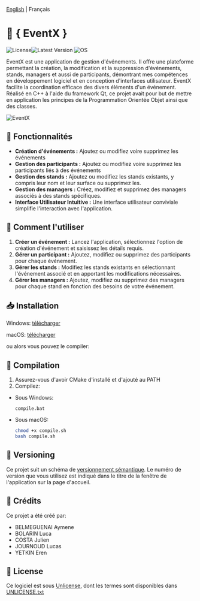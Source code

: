 [English](README.md) | Français

# 📅 **{ EventX }**
![License](https://img.shields.io/badge/License-UNLICENSE-red?link=UNLICENSE.txt)![Latest Version](https://img.shields.io/badge/Version-1.0.0-blue) ![OS](https://img.shields.io/badge/OS-Windows%2FmacOS%2FLinux-green)

EventX est une application de gestion d'événements. Il offre une plateforme permettant la création, la modification et la suppression d'événements, stands, managers et aussi de participants, démontrant mes compétences en développement logiciel et en conception d'interfaces utilisateur. EventX facilite la coordination efficace des divers éléments d'un événement. Réalisé en C++ à l'aide du framework Qt, ce projet avait pour but de mettre en application les principes de la Programmation Orientée Objet ainsi que des classes.

![EventX](https://i.imgur.com/gjX7Pxb.png)


## 🔧 Fonctionnalités

- **Création d'événements :** Ajoutez ou modifiez voire supprimez les événements
- **Gestion des participants :** Ajoutez ou modifiez voire supprimez les participants liés à des événements
- **Gestion des stands :** Ajoutez ou modifiez les stands existants, y compris leur nom et leur surface ou supprimez les.
- **Gestion des managers :** Créez, modifiez et supprimez des managers associés à des stands spécifiques.
- **Interface Utilisateur Intuitive :** Une interface utilisateur conviviale simplifie l'interaction avec l'application.

## 📖 Comment l'utiliser

1. **Créer un événement :** Lancez l'application, sélectionnez l'option de création d'événement et saisissez les détails requis.
3. **Gérer un participant :** Ajoutez, modifiez ou supprimez des participants pour chaque événement.
2. **Gérer les stands :** Modifiez les stands existants en sélectionnant l'événement associé et en apportant les modifications nécessaires.
3. **Gérer les managers :** Ajoutez, modifiez ou supprimez des managers pour chaque stand en fonction des besoins de votre événement.

## 📥️ Installation

Windows: [télécharger](https://github.com/belmeg/projet-poo/releases/)

macOS: [télécharger](https://github.com/belmeg/projet-poo/releases/)

ou alors vous pouvez le compiler:

## 🔨 Compilation

1. Assurez-vous d'avoir CMake d'installé et d'ajouté au PATH
2. Compilez:
- Sous Windows:
    ```shell
    compile.bat
    ```
- Sous macOS:
    ```bash
    chmod +x compile.sh
    bash compile.sh
    ```

## 🔢 Versioning
Ce projet suit un schéma de [versionnement sémantique](https://semver.org/).
Le numéro de version que vous utilisez est indiqué dans le titre de la fenêtre de l'application sur la page d'accueil.

## 🤝 Crédits
Ce projet a été créé par:
- BELMEGUENAI Aymene
- BOLARIN Luca
- COSTA Julien
- JOURNOUD Lucas
- YETKIN Eren

## 📄 License
Ce logiciel est sous [Unlicense](https://web.archive.org/web/20230703162904/https://unlicense.org/), dont les termes sont disponibles dans [UNLICENSE.txt](https://github.com/belmeg/projet-poo/releases/UNLICENSE.txt)
